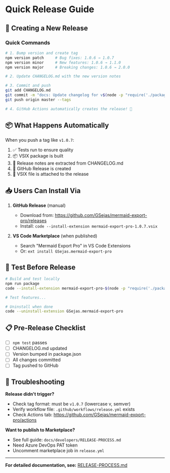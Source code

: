 # Quick Release Guide

## 🚀 Creating a New Release

### Quick Commands
```bash
# 1. Bump version and create tag
npm version patch     # Bug fixes: 1.0.6 → 1.0.7
npm version minor     # New features: 1.0.6 → 1.1.0
npm version major     # Breaking changes: 1.0.6 → 2.0.0

# 2. Update CHANGELOG.md with the new version notes

# 3. Commit and push
git add CHANGELOG.md
git commit -m "docs: Update changelog for v$(node -p "require('./package.json').version")"
git push origin master --tags

# 4. GitHub Actions automatically creates the release! 🎉
```

## 📦 What Happens Automatically

When you push a tag like `v1.0.7`:
1. ✅ Tests run to ensure quality
2. 📦 VSIX package is built
3. 📝 Release notes are extracted from CHANGELOG.md
4. 🎉 GitHub Release is created
5. 💾 VSIX file is attached to the release

## 📥 Users Can Install Via

1. **GitHub Release** (manual)
   - Download from: https://github.com/GSejas/mermaid-export-pro/releases
   - Install: `code --install-extension mermaid-export-pro-1.0.7.vsix`

2. **VS Code Marketplace** (when published)
   - Search "Mermaid Export Pro" in VS Code Extensions
   - Or: `ext install GSejas.mermaid-export-pro`

## 🧪 Test Before Release

```bash
# Build and test locally
npm run package
code --install-extension mermaid-export-pro-$(node -p "require('./package.json').version").vsix

# Test features...

# Uninstall when done
code --uninstall-extension GSejas.mermaid-export-pro
```

## 📋 Pre-Release Checklist

- [ ] `npm test` passes
- [ ] CHANGELOG.md updated
- [ ] Version bumped in package.json
- [ ] All changes committed
- [ ] Tag pushed to GitHub

## 🔧 Troubleshooting

**Release didn't trigger?**
- Check tag format: must be `v1.0.7` (lowercase v, semver)
- Verify workflow file: `.github/workflows/release.yml` exists
- Check Actions tab: https://github.com/GSejas/mermaid-export-pro/actions

**Want to publish to Marketplace?**
- See full guide: `docs/developers/RELEASE-PROCESS.md`
- Need Azure DevOps PAT token
- Uncomment marketplace job in `release.yml`

---

**For detailed documentation, see:** [RELEASE-PROCESS.md](./RELEASE-PROCESS.md)

